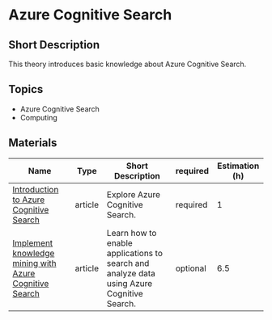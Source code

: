 # Azure Cognitive Search

## Short Description

This theory introduces basic knowledge about Azure Cognitive Search.

## Topics

* Azure Cognitive Search
* Computing

## Materials

| Name                                                                                                                                                          | Type    | Short Description                                                                         | required | Estimation (h) |
|---------------------------------------------------------------------------------------------------------------------------------------------------------------|---------|-------------------------------------------------------------------------------------------|----------|----------------|
| [Introduction to Azure Cognitive Search](https://learn.microsoft.com/en-us/training/modules/intro-to-azure-search/)                                           | article | Explore Azure Cognitive Search.                                                           | required | 1              |
| [Implement knowledge mining with Azure Cognitive Search](https://learn.microsoft.com/en-us/training/paths/implement-knowledge-mining-azure-cognitive-search/) | article | Learn how to enable applications to search and analyze data using Azure Cognitive Search. | optional | 6.5            |
